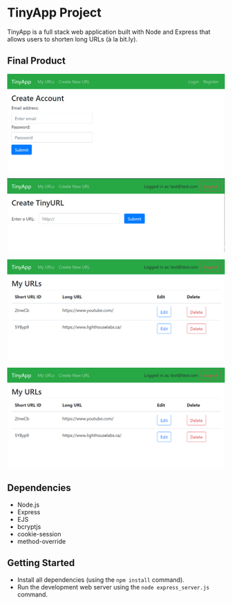# TinyApp Project

TinyApp is a full stack web application built with Node and Express that allows users to shorten long URLs (à la bit.ly).

## Final Product


!["Register new user page"](https://github.com/amurrai/tinyapp/blob/master/docs/register-page.png)

!["Add new URL page"](https://github.com/amurrai/tinyapp/blob/master/docs/new-url-page.png)

!["User's URLs page"](https://github.com/amurrai/tinyapp/blob/master/docs/urls-page.png)

!["URL view page"](https://github.com/amurrai/tinyapp/blob/master/docs/urls-page.png)

## Dependencies

- Node.js
- Express
- EJS
- bcryptjs
- cookie-session
- method-override

## Getting Started

- Install all dependencies (using the `npm install` command).
- Run the development web server using the `node express_server.js` command.